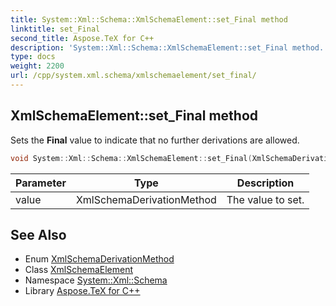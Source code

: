 ```yaml
---
title: System::Xml::Schema::XmlSchemaElement::set_Final method
linktitle: set_Final
second_title: Aspose.TeX for C++
description: 'System::Xml::Schema::XmlSchemaElement::set_Final method. Sets the Final value to indicate that no further derivations are allowed in C++.'
type: docs
weight: 2200
url: /cpp/system.xml.schema/xmlschemaelement/set_final/
---
```

## XmlSchemaElement::set_Final method


Sets the **Final** value to indicate that no further derivations are allowed.

```cpp
void System::Xml::Schema::XmlSchemaElement::set_Final(XmlSchemaDerivationMethod value)
```


| Parameter | Type | Description |
| --- | --- | --- |
| value | XmlSchemaDerivationMethod | The value to set. |

## See Also

* Enum [XmlSchemaDerivationMethod](../../xmlschemaderivationmethod/)
* Class [XmlSchemaElement](../)
* Namespace [System::Xml::Schema](../../)
* Library [Aspose.TeX for C++](../../../)

